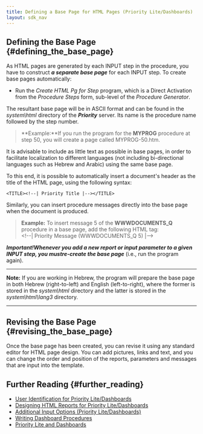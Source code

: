 ```yaml
---
title: Defining a Base Page for HTML Pages (Priority Lite/Dashboards)
layout: sdk_nav
---
```


## Defining the Base Page {#defining_the_base_page}

As HTML pages are generated by each INPUT step in the procedure, you
have to construct ***a separate base page*** for each INPUT step. To
create base pages automatically:

-   Run the *Create HTML Pg for Step* program, which is a Direct
    Activation from the *Procedure Steps* form, sub-level of the
    *Procedure Generator*.

The resultant base page will be in ASCII format and can be found in the
*system\\html* directory of the ***Priority*** server. Its name is the
procedure name followed by the step number.

> **Example:**If you run the program for the **MYPROG** procedure at
> step 50, you will create a page called MYPROG-50.htm.

It is advisable to include as little text as possible in base pages, in
order to facilitate localization to different languages (not including
bi-directional languages such as Hebrew and Arabic) using the same base
page.

To this end, it is possible to automatically insert a document\'s header
as the title of the HTML page, using the following syntax:

`<TITLE><!--| Priority Title |--></TITLE>`

Similarly, you can insert procedure messages directly into the base page
when the document is produced.

> **Example:** To insert message 5 of the **WWWDOCUMENTS_Q** procedure
> in a base page, add the following HTML tag:\
> \<!\--\| Priority Message (WWWDOCUMENTS_Q 5) \|\--\>

***Important!***Whenever you add a new report or input parameter to a
given INPUT step, you must***re-create the base page*** (i.e., run the
program again).

------------------------------------------------------------------------

**Note:** If you are working in Hebrew, the program will prepare the
base page in both Hebrew (right-to-left) and English (left-to-right),
where the former is stored in the *system\\html* directory and the
latter is stored in the *system\\html\\lang3* directory.

------------------------------------------------------------------------

## Revising the Base Page {#revising_the_base_page}

Once the base page has been created, you can revise it using any
standard editor for HTML page design. You can add pictures, links and
text, and you can change the order and position of the reports,
parameters and messages that are input into the template.

## Further Reading {#further_reading}

-   [User Identification for Priority
    Lite/Dashboards](User_Identification_for_Priority_Lite/Dashboards "wikilink")
-   [Designing HTML Reports for Priority
    Lite/Dashboards](Designing_HTML_Reports_for_Priority_Lite/Dashboards "wikilink")
-   [Additional Input Options (Priority
    Lite/Dashboards)](Additional_Input_Options_(Priority_Lite/Dashboards) "wikilink")
-   [Writing Dashboard
    Procedures](Writing_Dashboard_Procedures "wikilink")
-   [Priority Lite and
    Dashboards](Priority_Lite_and_Dashboards "wikilink")
